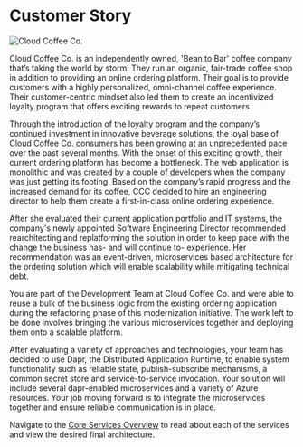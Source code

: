 # Customer Story

![Cloud Coffee Co.](challenges/images/coffee-stock.png)

Cloud Coffee Co. is an independently owned, 'Bean to Bar' coffee company that’s taking the world by storm! They run an organic, fair-trade coffee shop in addition to providing an online ordering platform. Their goal is to provide customers with a highly personalized, omni-channel coffee experience. Their customer-centric mindset also led them to create an incentivized loyalty program that offers exciting rewards to repeat customers.

Through the introduction of the loyalty program and the company’s continued investment in innovative beverage solutions, the loyal base of Cloud Coffee Co. consumers has been growing at an unprecedented pace over the past several months. With the onset of this exciting growth, their current ordering platform has become a bottleneck. The web application is monolithic and was created by a couple of developers when the company was just getting its footing. Based on the company’s rapid progress and the increased demand for its coffee, CCC decided to hire an engineering director to help them create a first-in-class online ordering experience.  

After she evaluated their current application portfolio and IT systems, the company's newly appointed Software Engineering Director recommended rearchitecting and replatforming the solution in order to keep pace with the change the business has- and will continue to- experience. Her recommendation was an event-driven, microservices based architecture for the ordering solution which will enable scalability while mitigating technical debt.

You are part of the Development Team at Cloud Coffee Co. and were able to reuse a bulk of the business logic from the existing ordering application during the refactoring phase of this modernization initiative. The work left to be done involves bringing the various microservices together and deploying them onto a scalable platform.

After evaluating a variety of approaches and technologies, your team has decided to use Dapr, the Distributed Application Runtime, to enable system functionality such as reliable state, publish-subscribe mechanisms, a common secret store and service-to-service invocation. Your solution will include several dapr-enabled microservices and a variety of Azure resources. Your job moving forward is to integrate the microservices together and ensure reliable communication is in place.

Navigate to the [Core Services Overview](./challenges/) to read about each of the services and view the desired final architecture.
